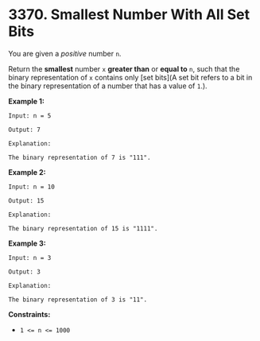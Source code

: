 # 3370. Smallest Number With All Set Bits

You are given a *positive* number `n`.

Return the **smallest** number `x` **greater than** or **equal to** `n`, such that the binary representation of `x` contains only [set bits](A set bit refers to a bit in the binary representation of a number that has a value of `1`.).

**Example 1:**

```()
Input: n = 5

Output: 7

Explanation:

The binary representation of 7 is "111".
```

**Example 2:**

```()
Input: n = 10

Output: 15

Explanation:

The binary representation of 15 is "1111".
```

**Example 3:**

```()
Input: n = 3

Output: 3

Explanation:

The binary representation of 3 is "11".
```

**Constraints:**

- `1 <= n <= 1000`
